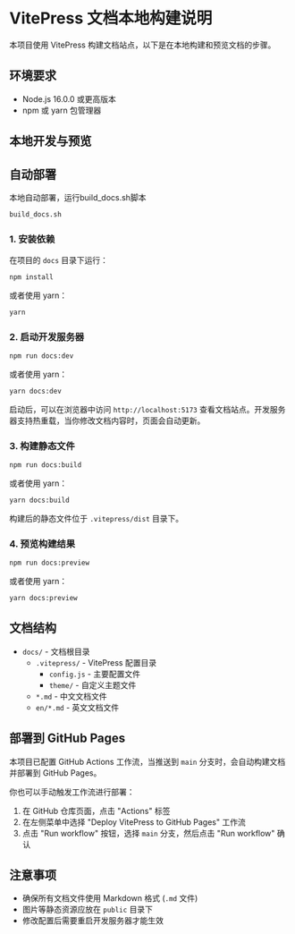 # VitePress 文档本地构建说明

本项目使用 VitePress 构建文档站点，以下是在本地构建和预览文档的步骤。

## 环境要求

- Node.js 16.0.0 或更高版本
- npm 或 yarn 包管理器

## 本地开发与预览

## 自动部署

本地自动部署，运行build_docs.sh脚本
```bash
build_docs.sh
```

### 1. 安装依赖

在项目的 `docs` 目录下运行：

```bash
npm install
```

或者使用 yarn：

```bash
yarn
```

### 2. 启动开发服务器

```bash
npm run docs:dev
```

或者使用 yarn：

```bash
yarn docs:dev
```

启动后，可以在浏览器中访问 `http://localhost:5173` 查看文档站点。开发服务器支持热重载，当你修改文档内容时，页面会自动更新。

### 3. 构建静态文件

```bash
npm run docs:build
```

或者使用 yarn：

```bash
yarn docs:build
```

构建后的静态文件位于 `.vitepress/dist` 目录下。

### 4. 预览构建结果

```bash
npm run docs:preview
```

或者使用 yarn：

```bash
yarn docs:preview
```

## 文档结构

- `docs/` - 文档根目录
  - `.vitepress/` - VitePress 配置目录
    - `config.js` - 主要配置文件
    - `theme/` - 自定义主题文件
  - `*.md` - 中文文档文件
  - `en/*.md` - 英文文档文件

## 部署到 GitHub Pages

本项目已配置 GitHub Actions 工作流，当推送到 `main` 分支时，会自动构建文档并部署到 GitHub Pages。

你也可以手动触发工作流进行部署：

1. 在 GitHub 仓库页面，点击 "Actions" 标签
2. 在左侧菜单中选择 "Deploy VitePress to GitHub Pages" 工作流
3. 点击 "Run workflow" 按钮，选择 `main` 分支，然后点击 "Run workflow" 确认

## 注意事项

- 确保所有文档文件使用 Markdown 格式 (`.md` 文件)
- 图片等静态资源应放在 `public` 目录下
- 修改配置后需要重启开发服务器才能生效